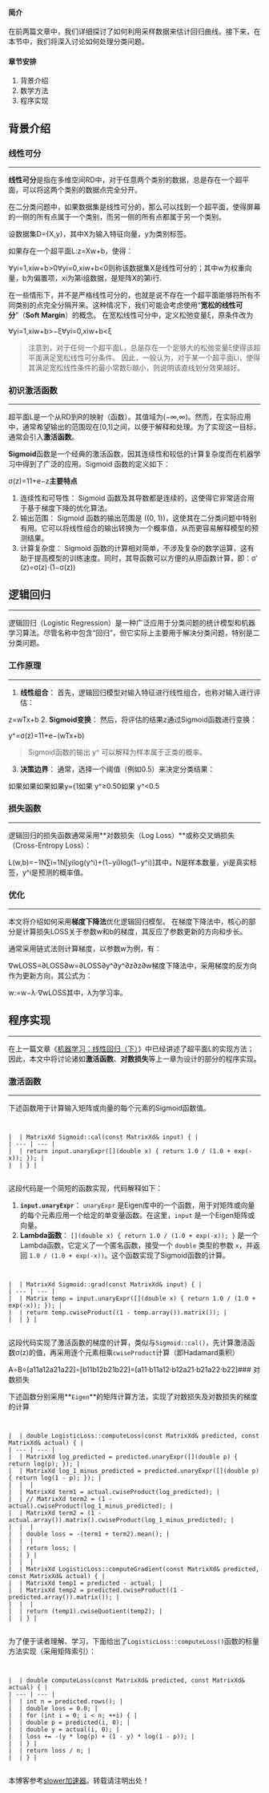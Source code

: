 
#### 简介


在前两篇文章中，我们详细探讨了如何利用采样数据来估计回归曲线。接下来，在本节中，我们将深入讨论如何处理分类问题。


#### 章节安排


1. 背景介绍
2. 数学方法
3. 程序实现


## 背景介绍


### 线性可分




---


**线性可分**是指在多维空间RD中，对于任意两个类别的数据，总是存在一个超平面，可以将这两个类别的数据点完全分开。


在二分类问题中，如果数据集是线性可分的，那么可以找到一个超平面，使得屏幕的一侧的所有点属于一个类别，而另一侧的所有点都属于另一个类别。


设数据集D\={X,y}，其中X为输入特征向量，y为类别标签。


如果存在一个超平面L:z\=Xw\+b，使得：


∀yi\=1,xiw\+b\>0∀yi\=0,xiw\+b\<0则称该数据集X是线性可分的；其中w为权重向量，b为偏置项，xi为第i组数据，是矩阵X的第i行.


在一些情形下，并不是严格线性可分的，也就是说不存在一个超平面能够将所有不同类别的点完全分隔开来。这种情况下，我们可能会考虑使用“**宽松的线性可分**”（**Soft Margin**）的概念。
在宽松线性可分中，定义松弛变量ξ，原条件改为


∀yi\=1,xiw\+b\>−ξ∀yi\=0,xiw\+b\<ξ
> 注意到，对于任何一个超平面L，总是存在一个足够大的松弛变量ξ使得该超平面满足宽松线性可分条件。
> 因此，一般认为，对于某一个超平面Li，使得其满足宽松线性条件的最小常数ξi越小，则说明该直线划分效果越好。


### 初识激活函数




---


超平面L是一个从RD到R的映射（函数）。其值域为(−∞,∞)。然而，在实际应用中，通常希望输出的范围现在\[0,1]之间，以便于解释和处理。为了实现这一目标，通常会引入**激活函数**。


**Sigmoid**函数是一个经典的激活函数，因其连续性和较低的计算复杂度而在机器学习中得到了广泛的应用。Sigmoid 函数的定义如下：


σ(z)\=11\+e−z**主要特点**


1. 连续性和可导性：
Sigmoid 函数及其导数都是连续的，这使得它非常适合用于基于梯度下降的优化算法。
2. 输出范围：
Sigmoid 函数的输出范围是 ((0, 1\))，这使其在二分类问题中特别有用。它可以将线性组合的输出转换为一个概率值，从而更容易解释模型的预测结果。
3. 计算复杂度：
Sigmoid 函数的计算相对简单，不涉及复杂的数学运算，这有助于提高模型的训练速度。同时，其导函数可以方便的从原函数计算，即：σ′(z)\=σ(z)⋅(1−σ(z))


## 逻辑回归




---


逻辑回归（Logistic Regression）是一种广泛应用于分类问题的统计模型和机器学习算法。尽管名称中包含“回归”，但它实际上主要用于解决分类问题，特别是二分类问题。


### 工作原理




---


1. **线性组合**：
首先，逻辑回归模型对输入特征进行线性组合，也称对输入进行评估：


z\=wTx\+b
2. **Sigmoid变换**：
然后，将评估的结果z通过Sigmoid函数进行变换：


y^\=σ(z)\=11\+e−(wTx\+b)
> Sigmoid函数的输出 y^ 可以解释为样本属于正类的概率。
3. **决策边界**：
通常，选择一个阈值（例如0\.5）来决定分类结果：


如果如果如果如果y\={1如果 y^≥0\.50如果 y^\<0\.5


### 损失函数




---


逻辑回归的损失函数通常采用**对数损失（Log Loss）**或称交叉熵损失（Cross\-Entropy Loss）：


L(w,b)\=−1N∑i\=1N\[yilog⁡(y^i)\+(1−yi)log⁡(1−y^i)]其中，N是样本数量，yi是真实标签，y^i是预测的概率值。


### 优化




---


本文将介绍如何采用**梯度下降法**优化逻辑回归模型。
在梯度下降法中，核心的部分是计算损失LOSS关于参数w和b的梯度，其反应了参数更新的方向和步长。


通常采用链式法则计算梯度，以参数w为例，有：


∇wLOSS\=∂LOSS∂w\=∂LOSS∂y^∂y^∂z∂z∂w梯度下降法中，采用梯度的反方向作为更新方向，其公式为：


w:\=w−λ⋅∇wLOSS其中，λ为学习率。


## 程序实现




---


在上一篇文章《[机器学习：线性回归（下）](https://github.com)》中已经讲述了超平面L的实现方法；因此，本文中将讨论诸如**激活函数**、**对数损失**等上一章为设计的部分的程序实现。


### 激活函数




---


下述函数用于计算输入矩阵或向量的每个元素的Sigmoid函数值。



```


|  | MatrixXd Sigmoid::cal(const MatrixXd& input) { |
| --- | --- |
|  | return input.unaryExpr([](double x) { return 1.0 / (1.0 + exp(-x)); }); |
|  | } |


```

这段代码是一个简短的函数实现，代码解释如下：


1. **`input.unaryExpr`**：
`unaryExpr` 是Eigen库中的一个函数，用于对矩阵或向量的每个元素应用一个给定的单变量函数。在这里，`input` 是一个Eigen矩阵或向量。
2. **Lambda函数**：
`[](double x) { return 1.0 / (1.0 + exp(-x)); }` 是一个Lambda函数，它定义了一个匿名函数，接受一个 `double` 类型的参数 `x`，并返回 `1.0 / (1.0 + exp(-x))`。这个函数实现了Sigmoid函数的计算。



```


|  | MatrixXd Sigmoid::grad(const MatrixXd& input) { |
| --- | --- |
|  | Matrix temp = input.unaryExpr([](double x) { return 1.0 / (1.0 + exp(-x)); }); |
|  | return temp.cwiseProduct((1 - temp.array()).matrix()); |
|  | } |


```

这段代码实现了激活函数的梯度的计算，类似与`Sigmoid::cal()`，先计算激活函数σ(z)的值，再采用逐个元素相乘`cwiseProduct`计算（即Hadamard乘积）


A∘B\=\[a11a12a21a22]∘\[b11b12b21b22]\=\[a11⋅b11a12⋅b12a21⋅b21a22⋅b22]### 对数损失


下述函数分别采用**`Eigen`**的矩阵计算方法，实现了对数损失及对数损失的梯度的计算



```


|  | double LogisticLoss::computeLoss(const MatrixXd& predicted, const MatrixXd& actual) { |
| --- | --- |
|  | MatrixXd log_predicted = predicted.unaryExpr([](double p) { return log(p); }); |
|  | MatrixXd log_1_minus_predicted = predicted.unaryExpr([](double p) { return log(1 - p); }); |
|  |  |
|  | MatrixXd term1 = actual.cwiseProduct(log_predicted); |
|  | // MatrixXd term2 = (1 - actual).cwiseProduct(log_1_minus_predicted); |
|  | MatrixXd term2 = (1 - actual.array()).matrix().cwiseProduct(log_1_minus_predicted); |
|  |  |
|  | double loss = -(term1 + term2).mean(); |
|  |  |
|  | return loss; |
|  | } |
|  |  |
|  | MatrixXd LogisticLoss::computeGradient(const MatrixXd& predicted, const MatrixXd& actual) { |
|  | MatrixXd temp1 = predicted - actual; |
|  | MatrixXd temp2 = predicted.cwiseProduct((1 - predicted.array()).matrix()); |
|  |  |
|  | return (temp1).cwiseQuotient(temp2); |
|  | } |


```

为了便于读者理解、学习，下面给出了`LogisticLoss::computeLoss()`函数的标量方法实现（采用矩阵索引）：



```


|  | double computeLoss(const MatrixXd& predicted, const MatrixXd& actual) { |
| --- | --- |
|  | int n = predicted.rows(); |
|  | double loss = 0.0; |
|  | for (int i = 0; i < n; ++i) { |
|  | double p = predicted(i, 0); |
|  | double y = actual(i, 0); |
|  | loss += -(y * log(p) + (1 - y) * log(1 - p)); |
|  | } |
|  | return loss / n; |
|  | } |


```

 本博客参考[slower加速器](https://chundaotian.com)。转载请注明出处！
